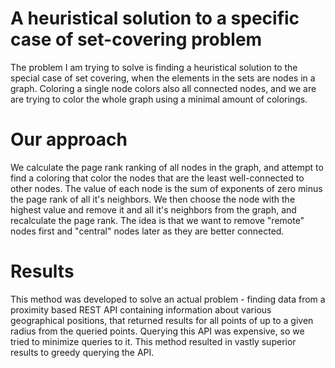 # A heuristical solution to a specific case of set-covering problem

The problem I am trying to solve is finding a heuristical solution to the special case of set covering, when the elements in the sets are nodes in a graph. Coloring a single node colors also all connected nodes, and we are are trying to color the whole graph using a minimal amount of colorings.

# Our approach

We calculate the page rank ranking of all nodes in the graph, and attempt to find a coloring that color the nodes that are the least well-connected to other nodes. The value of each node is the sum of exponents of zero minus the page rank of all it's neighbors. We then choose the node with the highest value and remove it and all it's neighbors from the graph, and recalculate the page rank. The idea is that we want to remove "remote" nodes first and "central" nodes later as they are better connected.

# Results

This method was developed to solve an actual problem - finding data from a proximity based REST API containing information about various geographical positions, that returned results for all points of up to a given radius from the queried points. Querying this API was expensive, so we tried to minimize queries to it. This method resulted in vastly superior results to greedy querying the API.
